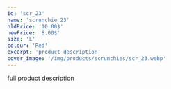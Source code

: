 ```yaml
---
id: 'scr_23'
name: 'scrunchie 23'
oldPrice: '10.00$'
newPrice: '8.00$'
size: 'L'
colour: 'Red'
excerpt: 'product description'
cover_image: '/img/products/scrunchies/scr_23.webp'
---
```

full product description
